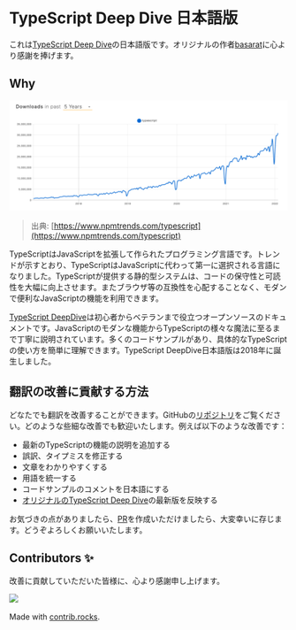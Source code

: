 # TypeScript Deep Dive 日本語版

これは[TypeScript Deep Dive](https://basarat.gitbooks.io/typescript/)の日本語版です。オリジナルの作者[basarat](https://github.com/basarat)に心より感謝を捧げます。

## Why

![](<.gitbook/assets/Screen Shot 2022-02-04 at 22.03.47.png>)

> 出典: [https://www.npmtrends.com/typescript](https://www.npmtrends.com/typescript)

TypeScriptはJavaScriptを拡張して作られたプログラミング言語です。トレンドが示すとおり、TypeScriptはJavaScriptに代わって第一に選択される言語になりました。TypeScriptが提供する静的型システムは、コードの保守性と可読性を大幅に向上させます。またブラウザ等の互換性を心配することなく、モダンで便利なJavaScriptの機能を利用できます。

[TypeScript DeepDive](https://github.com/basarat/typescript-book/)は初心者からベテランまで役立つオープンソースのドキュメントです。JavaScriptのモダンな機能からTypeScriptの様々な魔法に至るまで丁寧に説明されています。多くのコードサンプルがあり、具体的なTypeScriptの使い方を簡単に理解できます。TypeScript DeepDive日本語版は2018年に誕生しました。

## 翻訳の改善に貢献する方法

どなたでも翻訳を改善することができます。GitHubの[リポジトリ](https://github.com/yohamta/typescript-book-jp)をご覧ください。どのような些細な改善でも歓迎いたします。例えば以下のような改善です：

* 最新のTypeScriptの機能の説明を追加する
* 誤訳、タイプミスを修正する
* 文章をわかりやすくする
* 用語を統一する
* コードサンプルのコメントを日本語にする
* [オリジナルのTypeScript Deep Dive](https://github.com/basarat/typescript-book/)の最新版を反映する

お気づきの点がありましたら、[PR](https://github.com/yohamta/typescript-book-jp/pulls)を作成いただけましたら、大変幸いに存じます。どうぞよろしくお願いいたします。

## Contributors ✨

改善に貢献していただいた皆様に、心より感謝申し上げます。

<a href="https://github.com/yohamta/typescript-book-jp/graphs/contributors">
  <img src="https://contrib.rocks/image?repo=yohamta/typescript-book-jp" />
</a>

Made with [contrib.rocks](https://contrib.rocks).


